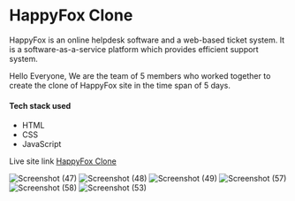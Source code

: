 # HappyFox Clone
HappyFox is an online helpdesk software and a web-based ticket system. It is a software-as-a-service platform which provides efficient support system.

Hello Everyone,
We are the team of 5 members who worked together to create the clone of HappyFox site in the time span of 5 days.

#### Tech stack used
- HTML
- CSS
- JavaScript

Live site link 
[HappyFox Clone](https://chimerical-pegasus-840576.netlify.app/)

![Screenshot (47)](https://user-images.githubusercontent.com/105914405/195310897-76bca200-ebf7-40a4-81a5-af3b1f64494c.png)
![Screenshot (48)](https://user-images.githubusercontent.com/105914405/195311058-46893b58-7270-4c16-b112-76f71724a556.png)
![Screenshot (49)](https://user-images.githubusercontent.com/105914405/195311069-78d3fcc3-4d21-4499-8b80-8476c59b3548.png)
![Screenshot (57)](https://user-images.githubusercontent.com/105914405/195311490-cb3e5842-fca9-43c4-8723-d7b70dd17117.png)
![Screenshot (58)](https://user-images.githubusercontent.com/105914405/195311497-1648896e-e4fa-49b8-93ce-27cb7d507e97.png)
![Screenshot (53)](https://user-images.githubusercontent.com/105914405/195311504-adf94664-1b5a-43ce-8be1-61849b1423ed.png)
